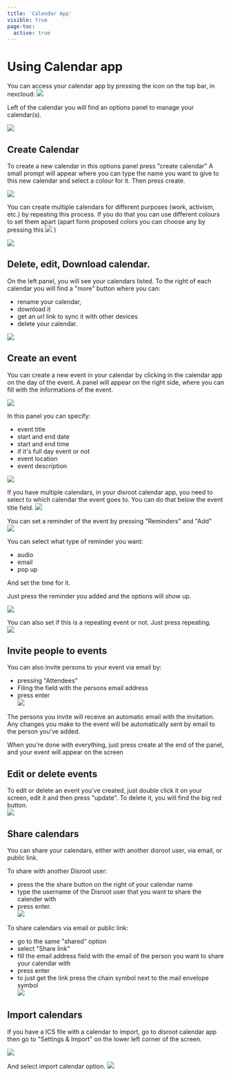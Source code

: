 ```yaml
---
title: 'Calendar App'
visible: true
page-toc:
  active: true
---
```



# Using Calendar app

You can access your calendar app by pressing the icon on the top bar, in nexcloud:
![](calendar_top_icon.png)

Left of the calendar you will find an options panel to manage your calendar(s).

![](calendar_main.png)


## Create Calendar
To create a new calendar in this options panel press "create calendar"
A small prompt will appear where you can type the name you want to give to this new calendar and select a colour for it.
Then press create.<br>

![](calendar_add_new.png)

You can create multiple calendars for different purposes (work, activism, etc.) by repeating this process. If you do that you can use different colours to set them apart (apart form proposed colors you can choose any by pressing this ![](calendar_colorpick_icon.png) )

![](calendar_list.png)


## Delete, edit, Download calendar.
On the left panel, you will see your calendars listed. To the right of each calendar you will find a "more" button where you can:

- rename your calendar,
- download it
- get an url link to sync it with other devices
- delete your calendar.<br>

![](calendar_edit1.png)

## Create an event
You can create a new event in your calendar by clicking in the calendar app on the day of the event. A panel will appear on the right side, where you can fill with the informations of the event.<br>

![](calendar_edit_menu.png)

In this panel you can specify:

  - event title
  - start and end date
  - start and end time
  - if it's full day event or not
  - event location
  - event description<br>

![](calendar_edit_menu2.png)

If you have multiple calendars, in your disroot calendar app, you need to select to which calendar the event goes to. You can do that below the event title field.
![](calendar_edit_menu3.png)

You can set a reminder of the event by pressing "Reminders" and "Add"<br>
![](calendar_edit_menu4.png)

You can select what type of reminder you want:

* audio
* email
* pop up

And set the time for it.

Just press the reminder you added and the options will show up.<br>

![](calendar_edit_menu5.png)

You can also set if this is a repeating event or not. Just press repeating.<br>
![](calendar_edit_menu6.png)

## Invite people to events

You can also invite persons to your event via email by:

* pressing "Attendees"
* Filing the field with the persons email address
* press enter<br>
![](calendar_edit_menu7.png)

The persons you invite will receive an automatic email with the invitation. Any changes you make to the event will be automatically sent by email to the person you've added.

When you're done with everything, just press create at the end of the panel, and your event will appear on the screen<br>

## Edit or delete events
To edit or delete an event you've created, just double click it on your screen, edit it and then press "update".
To delete it, you will find the big red button.<br>
![](calendar_edit_menu8.png)


## Share calendars
You can share your calendars, either with another disroot user, via email, or public link.

To share with another Disroot user:

* press the the share button on the right of your calendar name
* type the username of the Disroot user that you want to share the calender with
* press enter.<br>
![](calendar_share_menu1.png)

To share calendars via email or public link:

* go to the same "shared" option
* select "Share link"
* fill the email address field with the email of the person you want to share your calendar with
* press enter
* to just get the link press the chain symbol next to the mail envelope symbol<br>
![](calendar_share_menu2.png)

## Import calendars
If you have a ICS file with a calendar to import, go to disroot calendar app then go to "Settings & Import" on the lower left corner of the screen.<br>

![](calendar_import_menu1.png)

And select import calendar option.
![](calendar_import_menu2.png)
